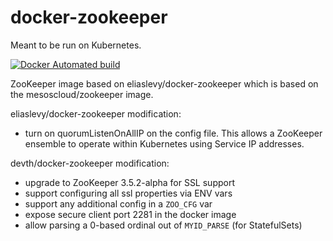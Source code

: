 # docker-zookeeper

Meant to be run on Kubernetes.

[![Docker Automated build](https://img.shields.io/docker/automated/devth/docker-zookeeper.svg?style=flat-square)](https://hub.docker.com/r/devth/docker-zookeeper/)

ZooKeeper image based on eliaslevy/docker-zookeeper which is based on the
mesoscloud/zookeeper image.

eliaslevy/docker-zookeeper modification:

- turn on quorumListenOnAllIP on the config file. This allows a ZooKeeper
  ensemble to operate within Kubernetes using Service IP addresses.

devth/docker-zookeeper modification:

- upgrade to ZooKeeper 3.5.2-alpha for SSL support
- support configuring all ssl properties via ENV vars
- support any additional config in a `ZOO_CFG` var
- expose secure client port 2281 in the docker image
- allow parsing a 0-based ordinal out of `MYID_PARSE` (for StatefulSets)
